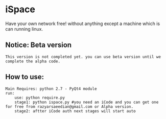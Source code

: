 # iSpace
Have your own network free! without anything except a machine which is can running linux.

## Notice: Beta version
    This version is not completed yet. you can use beta version until we complete the alpha code.

## How to use:
    Main Requires: python 2.7 - PyQt4 module
    run:   
        use: python require.py
        stage1: python ispace.py #you need an iCode and you can get one for free from razyarsaeedian@gmail.com or Alpha version.
        stage2: aftter iCode auth next stages will start auto
        
